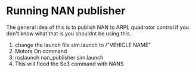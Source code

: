# Running NAN publisher
The general idea of this is to publish NAN to ARPL quadrotor control if you don't know what that is you shouldnt be using this.

1. change the launch file sim.launch to /"VEHICLE NAME"
2. Motors On command
3. roslaunch nan_publisher sim.launch
4. This will flood the So3 command with NANS
